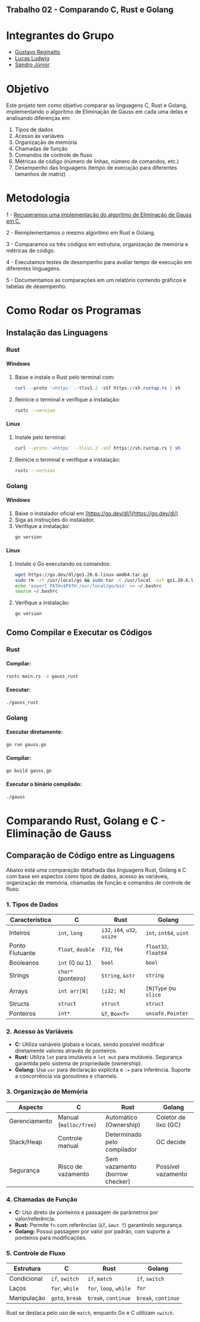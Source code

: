 ## Trabalho 02 - Comparando C, Rust e Golang

# Integrantes do Grupo

- [Gustavo Reginatto](https://github.com/GReginatto)
- [Lucas Ludwig](https://github.com/lucas26042002)
- [Sandro Júnior](https://github.com/SandJunior)

# Objetivo

Este projeto tem como objetivo comparar as linguagens C, Rust e Golang, implementando o algoritmo de Eliminação de Gauss em cada uma delas e analisando diferenças em:
1. Tipos de dados
2. Acesso às variáveis
3. Organização de memória
4. Chamadas de função
5. Comandos de controle de fluxo
6. Métricas de código (número de linhas, número de comandos, etc.)
7. Desempenho das linguagens (tempo de execução para diferentes tamanhos de matriz)

# Metodologia

1 - [Recuperamos uma implementação do algoritmo de Eliminação de Gauss em C.](https://github.com/gmendonca/gaussian-elimination-pthreads-openmp/blob/master/gauss.c)

2 - Reimplementamos o mesmo algoritmo em Rust e Golang.

3 - Comparamos os três códigos em estrutura, organização de memória e métricas de código.

4 - Executamos testes de desempenho para avaliar tempo de execução em diferentes linguagens.

5 - Documentamos as comparações em um relatório contendo gráficos e tabelas de desempenho.

# Como Rodar os Programas

## Instalação das Linguagens

### **Rust**

#### **Windows**
1. Baixe e instale o Rust pelo terminal com:
   ```powershell
   curl --proto '=https' --tlsv1.2 -sSf https://sh.rustup.rs | sh
   ```
2. Reinicie o terminal e verifique a instalação:
   ```sh
   rustc --version
   ```

#### **Linux**
1. Instale pelo terminal:
   ```sh
   curl --proto '=https' --tlsv1.2 -sSf https://sh.rustup.rs | sh
   ```
2. Reinicie o terminal e verifique a instalação:
   ```sh
   rustc --version
   ```

### **Golang**

#### **Windows**
1. Baixe o instalador oficial em [https://go.dev/dl/](https://go.dev/dl/)
2. Siga as instruções do instalador.
3. Verifique a instalação:
   ```sh
   go version
   ```

#### **Linux**
1. Instale o Go executando os comandos:
   ```sh
   wget https://go.dev/dl/go1.20.6.linux-amd64.tar.gz
   sudo rm -rf /usr/local/go && sudo tar -C /usr/local -xzf go1.20.6.linux-amd64.tar.gz
   echo 'export PATH=$PATH:/usr/local/go/bin' >> ~/.bashrc
   source ~/.bashrc
   ```
2. Verifique a instalação:
   ```sh
   go version
   ```

## Como Compilar e Executar os Códigos

### **Rust**

#### **Compilar**:
```sh
rustc main.rs -o gauss_rust
```

#### **Executar**:
```sh
./gauss_rust
```

### **Golang**

#### **Executar diretamente**:
```sh
go run gauss.go
```

#### **Compilar**:
```sh
go build gauss.go
```

#### **Executar o binário compilado**:
```sh
./gauss
```

# Comparando Rust, Golang e C - Eliminação de Gauss

## Comparação de Código entre as Linguagens

Abaixo está uma comparação detalhada das linguagens Rust, Golang e C com base em aspectos como tipos de dados, acesso às variáveis, organização de memória, chamadas de função e comandos de controle de fluxo.

### 1. Tipos de Dados

| Característica   | C                   | Rust               | Golang            |
|-----------------|---------------------|--------------------|-------------------|
| Inteiros        | `int`, `long`       | `i32`, `i64`, `u32`, `usize` | `int`, `int64`, `uint` |
| Ponto Flutuante | `float`, `double`   | `f32`, `f64`       | `float32`, `float64` |
| Booleanos       | `int` (0 ou 1)      | `bool`             | `bool`             |
| Strings        | `char*` (ponteiro)   | `String`, `&str`   | `string`          |
| Arrays         | `int arr[N]`        | `[i32; N]`         | `[N]Type` ou `slice` |
| Structs        | `struct`            | `struct`           | `struct`          |
| Ponteiros      | `int*`              | `&T`, `Box<T>`     | `unsafe.Pointer`  |

### 2. Acesso às Variáveis

- **C:** Utiliza variáveis globais e locais, sendo possível modificar diretamente valores através de ponteiros.
- **Rust:** Utiliza `let` para imutáveis e `let mut` para mutáveis. Segurança garantida pelo sistema de propriedade (ownership).
- **Golang:** Usa `var` para declaração explícita e `:=` para inferência. Suporte a concorrência via goroutines e channels.

### 3. Organização de Memória

| Aspecto         | C                     | Rust                 | Golang               |
|----------------|----------------------|----------------------|----------------------|
| Gerenciamento  | Manual (`malloc/free`) | Automático (Ownership) | Coletor de lixo (GC) |
| Stack/Heap     | Controle manual       | Determinado pelo compilador | GC decide           |
| Segurança      | Risco de vazamento    | Sem vazamento (borrow checker) | Possível vazamento |

### 4. Chamadas de Função

- **C:** Uso direto de ponteiros e passagem de parâmetros por valor/referência.
- **Rust:** Permite `fn` com referências (`&T`, `&mut T`) garantindo segurança.
- **Golang:** Possui passagem por valor por padrão, com suporte a ponteiros para modificações.

### 5. Controle de Fluxo

| Estrutura       | C               | Rust            | Golang          |
|---------------|----------------|---------------|---------------|
| Condicional  | `if`, `switch`   | `if`, `match` | `if`, `switch` |
| Laços        | `for`, `while`   | `for`, `loop`, `while` | `for` |
| Manipulação  | `goto`, `break`  | `break`, `continue` | `break`, `continue` |

Rust se destaca pelo uso de `match`, enquanto Go e C utilizam `switch`.
